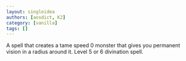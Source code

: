 ```yaml
---
layout: singleidea
authors: [aosdict, K2]
category: [vanilla]
tags: []
---
```

A spell that creates a tame speed 0 monster that gives you permanent vision in a radius around it. Level 5 or 6 divination spell.
